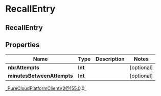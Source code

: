 # RecallEntry

## RecallEntry

## Properties

|Name | Type | Description | Notes|
|------------ | ------------- | ------------- | -------------|
| **nbrAttempts** | **Int** |  | [optional] |
| **minutesBetweenAttempts** | **Int** |  | [optional] |



_PureCloudPlatformClientV2@155.0.0_
